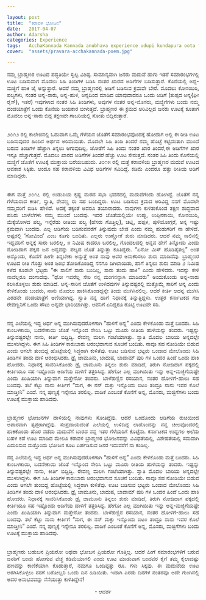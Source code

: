 ```yaml
---

layout: post
title:  "ಕರಾವಳಿ ಭೋಜನ"
date:   2017-04-07
author: Adarsha
categories: Experience
tags:	AcchaKannada Kannada anubhava experience udupi kundapura oota foodstyle brahamana
cover:  "assets/pravara-acchakannada-poem.jpg"

---
```


<p align = "justify">ನಮ್ಮ ಬ್ರಾಹ್ಮಣರ ಊಟದ ಪದ್ಧತಿಯೇ ಸ್ವಲ್ಪ ವಿಶಿಷ್ಠ. ಸಾಮಾನ್ಯವಾಗಿ ಜನರು ಮದುವೆ ಹಾಗು ಇತರೆ ಸಮಾರಂಭಗಳಲ್ಲಿ ಊಟ ಬಡಿಸುವಾಗ ಮೊದಲು ಸಿಹಿ ತಿಂಡಿಗಳ ಬಡಿಸಿ ನಂತರ ಖಾರದ ಅಡಿಗೆಗಳ ಬಡಿಸುತ್ತಾರೆ. ಕೊನೆಯಲ್ಲಿ ಅನ್ನ-ಮಜ್ಜಿಗೆ ಹಾಕಿ ಜೈ ಅನ್ನುತ್ತಾರೆ. ಆದರೆ ನಮ್ಮ ಬ್ರಾಹ್ಮಣರಲ್ಲಿ ಅಡಿಗೆ ಬಡಿಸುವ ಕ್ರಮವೇ ಬೇರೆ. ಮೊದಲು ಕೋಸಂಬರಿ, ಪಲ್ಯಗಳು, ನಂತರ ಅನ್ನ-ಸಾರು, ಅನ್ನ-ಹುಳಿ, ಅನ್ನದಿಂದ ಮಾಡಿದ ಯಾವುದಾದರೂ ಒಂದು ಅಡಿಗೆ (ತುಪ್ಪದ ಅನ್ನ{ಘೀ ರೈಸ್}, ಇತರೆ) ಇವುಗಳಾದ ನಂತರ ಸಿಹಿ ತಿಂಡಿಗಳು, ಅವುಗಳ ನಂತರ ಅನ್ನ-ಮೊಸರು, ಮಜ್ಜಿಗೆಗಳು ಬಂದು ನಮ್ಮ ದಂಡಯಾತ್ರೆಗೆ ಒಂದು ಕೊನೆಯ ಜಯಕಾರ ಬೀಳುತ್ತದೆ. ಬ್ರಾಹ್ಮಣರ ಈ ಕ್ರಮದ ಅರಿವಿಲ್ಲದ ಜನರು ಊಟಕ್ಕೆ ಕೂತಾಗ ಮೊದಲು ಅನ್ನ-ಸಾರು ಬಿದ್ದ ತಕ್ಷಣವೇ ಗಾಬರಿಯಲ್ಲಿ ಸೋತು ಬಿದ್ದಿರುತ್ತಾರೆ.</p>

<p align = "justify"><br>೨೦೧೨ ರಲ್ಲಿ ಕಾಲೇಜಿನಲ್ಲಿ ಓದುವಾಗ ಒಮ್ಮೆ ಗೆಳೆಯನ ಜೊತೆಗೆ ಸಮಾರಂಭವೊಂದಕ್ಕೆ ಹೋದಾಗ ಅಲ್ಲಿ ಈ ರೀತಿ ಊಟ ಬಡಿಸುವುದರ ಹಿಂದಿನ ಅರ್ಥದ ಅರಿವಾಯಿತು. ಮೊದಲೇ ಸಿಹಿ ತಿಂಡಿ ತಿಂದರೆ ನಮ್ಮ ಹೊಟ್ಟೆ ಕಟ್ಟಿದಂತಾಗಿ ಮುಂದೆ ಬರುವ ತಿಂಡಿಗಳ ಹೆಚ್ಚಾಗಿ ತಿನ್ನಲು ಆಗುವುದಿಲ್ಲ. ಜೋತೆಗೆ ಸಿಹಿ ತಿಂದು ನಂತರ ಖಾರ ತಿಂದರೆ,ಈ ಅಡಿಗೆಗಳ ಖಾರ ಇನ್ನೂ ಹೆಚ್ಚಾಗುತ್ತದೆ. ಮೊದಲು ಖಾರದ ಅಡಿಗೆಗಳ ತಿಂದರೆ ಹೆಚ್ಚು ಊಟ ಸೇರುತ್ತದೆ. ನಂತರ ಸಿಹಿ ತಿಂದು ಕೊನೆಯಲ್ಲಿ ಮಜ್ಜಿಗೆ ಜೊತೆಗೆ ಊಟಕ್ಕೆ ಮುಕ್ತಾಯ ಬರೆಯಬಹುದು.
೨೦೧೫ ರಲ್ಲಿ ಮತ್ತೆ ಕರಾವಳಿಯ ಬ್ರಾಹ್ಮಣರ ಮದುವೆ ಊಟದ ಅವಕಾಶ ಸಿಕ್ಕಿತು. ಅಂದೂ ಸಹ ಕರಾವಳಿಯ ವಿವಿಧ ಅಡಿಗೆಗಳ ಸವಿದಿದ್ದೆ. ಕಡಿಮೆ ಎಂದರೂ ಹತ್ತು ರೀತಿಯ ಅಡಿಗೆ ಮಾಡಿದ್ದರು.</p>

<p align = "justify"><br>ಈಗ ಮತ್ತೆ ೨೦೧೭ ರಲ್ಲಿ ಉಡುಪಿಯ ಕೃಷ್ಣ ಮಠದ ಸಭಾ ಭವನದಲ್ಲಿ ಮದುವೆಗೆಂದು ಹೋಗಿದ್ದೆ. ಜೊತೆಗೆ ನನ್ನ ಗೆಳೆಯರಾದ ಕೀರ್ತಿ, ಸ್ವಾತಿ, ರೇವಣ್ಣ ರು ಸಹ ಬಂದಿದ್ದರು. ಊಟ ಬಡಿಸುವ ಕ್ರಮದ ಅರಿವಿದ್ದ ನನಗೆ ಮೊದಲೇ ನಮ್ಮವರಿಗೆ ಬಿಡಿಸಿ ಹೇಳಿದೆ. ಅದಕ್ಕೆ ತಕ್ಕಂತೆ ಅವರೂ ತಯಾರಾದರು. ನಾವುಗಳು ಕುಳಿತುಕೊಂಡ ತಕ್ಷಣ ಶುದ್ಧವಾದ ಹಸಿರು ಬಾಳೆಲೆಗಳು ನಮ್ಮ ಮುಂದೆ ಬಂದವು. ಇದರ ಜೊತೆಯಲ್ಲಿಯೇ ಉಪ್ಪು, ಉಪ್ಪಿನಕಾಯಿ, ಕೋಸಂಬರಿ, ಮೆಕ್ಕೆಜೋಳದ ಪಲ್ಯ, ಇನ್ನೆರೆಡು ರೀತಿಯ ಪಲ್ಯ (ಹೆಸರು ಗೊತ್ತಿಲ್ಲ), ಚಟ್ನಿ, ಹಪ್ಪಳ, ಪುಳಿಯೋಗ್ಗರೆ, ಅನ್ನ ಇಷ್ಟು ಕ್ರಮವಾಗಿ ಬಂದವು. ಎಲ್ಲ ಅಡಿಗೆಯ ಬಡಿಸುವವರೆಗೆ ತಿನ್ನುವುದು ಬೇಡ ಎಂದು ನಮ್ಮ ಹುಡುಗರಿಗೆ ನಾ ಹೇಳಿದೆ. ಅಷ್ಟರಲ್ಲಿ ‘ಗೋವಿಂದ’ ಎಂಬ ಕೂಗು ಬಂದಿತು. ಎಲ್ಲರು ಉಣ್ಣೋಕೆ ಶುರು ಮಾಡಿದರು. ಆದರೆ ನಮ್ಮ ಸಾಲಿನಲ್ಲಿ ಇದ್ದವರಿಗೆ ಅನ್ನಕ್ಕೆ ಸಾರು ಬರಲಿಲ್ಲ, ೫ ನಿಮಿಷ ಕಾದರೂ ಬರಲಿಲ್ಲ, ಗೊಂದಲದಲ್ಲಿ ಅನ್ನವ ಹೇಗೆ ತಿನ್ನೋದು ಎಂದು ನೋಡಿದಾಗ ಪಕ್ಕದ ಜನ ಅನ್ನವನ್ನು ಪಲ್ಯದ ಜೊತೆ ತಿನ್ನುತ್ತಾ ಕೂತಿದ್ದರು. “ಏನೋ ಮಿಸ್ ಹೊಡಿತೈತಲ್ಲ”  ಅಂತ ಅನ್ಕೊಂಡು, ಕೊನೆಗೆ ಹೀಗೇ ತಿನ್ನಬೇಕು ಅನ್ಸುತ್ತೆ ಅಂತ ನಾವು ಅವರ ಅನುಕರಿಸಲು ಶುರು ಮಾಡಿದೆವು. ಬ್ರಾಹ್ಮಣರ ಊಟದ ರೀತಿ ಗೊತ್ತು ಅಂತ ಜಂಭ ತೋಡಿಕೊಂಡಿದ್ದ ನನಗೂ ದಿಗಿಲಾಯಿತು, ಹಾಗೆ ತಿನ್ನಲು ಶುರು ಮಾಡಿ ೨ ನಿಮಿಷ ಕಳೆದ ಕೂಡಲೇ ಭಟ್ಟರು “ಈ ಸಾಲಿಗೆ ಸಾರು ಬಂದಿಲ್ಲ, ಸಾರು ತಂದು ಹಾಕಿ” ಎಂದು ಹೇಳಿದರು. ಇದನ್ನು ಕೇಳಿ ನಾವೆಲ್ಲರೂ ದಂಗಾದೆವು. “ಥೋ ಇವರೆಲ್ಲ ಸೇರಿ ನನ್ನ ಮಂಗನನ್ನಾಗಿ ಮಾಡಿದರು” ಅಂದುಕೊಂಡು ಅನ್ನ-ಸಾರು ಕಲಸಿಕೊಳ್ಳಲು ಶುರು ಮಾಡಿದೆ. ಅನ್ನ-ಸಾರಿನ ಜೊತೆಗೆ ಉಳಿದವುಗಳ ತಿನ್ನುವಷ್ಟರಲ್ಲಿ ಮತ್ತೊಮ್ಮೆ ಸಾರಿಗೆ ಅನ್ನ ಎಂದು ಕೇಳಿಕೊಂಡು ಬಂದರು, ನಾನು ಮೊದಲು ಹಾಕಿಸಿಕೊಂಡದ್ದನ್ನೇ ತಿಂದು ಮುಗಿಸಿರಲಿಲ್ಲ. ಆದರೆ ಕೀರ್ತಿ ಅದನ್ನ ಮುಗಿಸಿ ಎರಡನೇ ದಂಡಯಾತ್ರೆಗೆ ಅಣಿಯಾಗಿದ್ದ. ಸ್ವಾತಿ ನನ್ನ ಹಾಗೆ ನಿಧಾನಕ್ಕೆ ತಿನ್ನುತ್ತಿದ್ದಳು. ಉತ್ತರ ಕರ್ನಾಟಕದ ಗಜ ರೇವಣ್ಣನಿಗೆ ಒಂದು ಸೌಟು ಅನ್ನವೇ ಭಾರಿಯಾಗಿತ್ತು. ಅವನಿಗೆ ಏನಿದ್ದರೂ ರೊಟ್ಟಿ ಊಟವೇ ಸರಿ.</p>

<p align = "justify"><br>ನನ್ನ ಎಲೆಯಲ್ಲಿ ಇದ್ದ ಅರ್ಧ ಅನ್ನ ಮುಗಿಸುವುದರೊಳಗಾಗಿ “ಹುಳಿಗೆ  ಅನ್ನ” ಎಂದು ಕೇಳಿಕೊಂಡು ಮತ್ತೆ ಬಂದರು. ಸಿಹಿ ಕುಂಬಳಕಾಯಿ, ಬದನೇಕಾಯಿ ಜೊತೆ ಇನ್ನೊಂದ ಸೇರಿಸಿ ಒಟ್ಟು ಮೂರು ರೀತಿಯ ಹುಳಿಯನ್ನು ತಂದರು. ಇಷ್ಟನ್ನು ತಿನ್ನುವಷ್ಟರಲ್ಲೇ ನಾನು, ಕೀರ್ತಿ ಬಿದ್ದಿದ್ವಿ. ರೇವಣ್ಣ ಮಲಗಿ ಗಂಟೆಯಾಗಿತ್ತು. ಸ್ವಾತಿ ಮೊದಲ ಬಾರಿಯ ಅನ್ನದಲ್ಲೇ ಮುಳುಗಿದ್ದಳು. ಈಗ ಸಿಹಿ ತಿಂಡಿಗಳ ಕಾರುಬಾರು ಆರಂಭವಾಗುವ ಸೂಚನೆ ಬಂದಿತು. ನಾವೂ ಸಹ ನೋಡಿಯೇ ಬಿಡುವ ಎಂದು ಆಗಲೇ ತುಂಬಿದ್ದ ಹೊಟ್ಟೆಯಲ್ಲಿ ಸಿದ್ಧರಾಗಿ ಕುಳಿತೆವು. ಊಟ ಬಡಿಸುವ ಭಟ್ಟರು ಒಂದಾದ ಮೇಲೊಂದು ಸಿಹಿ ತಿಂಡಿಗಳ ತಂದು ದಾಳಿ ಆರಂಭಿಸಿದರು. ಡ್ರೈ ಜಾಮೂನು, ಬಾದುಷ, ಬಾದಾಮ್ ಪುರಿ ಗಳ ಒಂದರ ಹಿಂದೆ ಒಂದು ಹಾಕಿ ಹೋದರು. ನಿಧಾನಕ್ಕೆ ಸಾವರಿಸಿಕೊಂಡು ಡ್ರೈ ಜಾಮೂನು ತಿನ್ನಲು ಶುರು ಮಾಡಿದೆ, ತಿರುಗಿ ನೋಡಿದಾಗ ಪಕ್ಕದಲ್ಲಿ ಕೀರ್ತಿಯೂ ಸಹ ಇಷ್ಟೊಂದು ಅಡಿಗೆಯ ದಾಳಿಗೆ ತತ್ತರಿಸಿದ್ದ.  ಹೇಗೋ ಎಲ್ಲ ಮುಗಿಯಿತು ಇನ್ನು ಅನ್ನ-ಮಜ್ಜಿಗೆಯಷ್ಟೇ ಎಂದು ಖುಷಿಯಾಗಿ ತಿನ್ನುವಾಗ ಮತ್ತೇನೋ ತಂದರು. ಬಾಳೆಹಣ್ಣಿನ ರಸಯಾನ, ನಂತರ ಹೋಳಿಗೆ-ಹಾಲು ಸಹ ಬಂದವು. ತಲೆ ಕೆಟ್ಟು ನಾನು ಕೀರ್ತಿಗೆ “ಮಗ, ಈ ನನ್ ಮಕ್ಳು ಇನ್ನೊಂದು ಐಟಂ ತಂದ್ರೂ ನಾನು ಇವರ ಕೊಲೆ ಮಾಡ್ತೀನಿ” ಎಂದೆ. ನನ್ನ ಪುಣ್ಯಕ್ಕೆ ಇನ್ನೇನೂ ತರಲಿಲ್ಲ. ವಾಡಿಕೆ ಎಂಬಂತೆ ಕೊನೆಗೆ ಅನ್ನ, ಮೊಸರು, ಮಜ್ಜಿಗೆಗಳು ಬಂದು ಊಟಕ್ಕೆ ಮುಕ್ತಾಯ ಹಾಡಿದವು.</p>

<p align = "justify"><br>ಬ್ರಾಹ್ಮಣರ ಭೋಜನಗಳ ದಾಳಿಯಲ್ಲಿ ನಾವುಗಳು ಸೋತಿದ್ದೆವು. ಆದರೆ ಒಂದೊಂದು ಅಡಿಗೆಯ ರುಚಿಯಿಂದ ಅಪಾರವಾಗಿ ತೃಪ್ತರಾಗಿದ್ದೆವು. ಸಂಪ್ರದಾಯದಂತೆ ಎಲೆಯಲ್ಲಿ ಉಳಿದಿದ್ದ ಲಾಡೊಂದನ್ನು ನನ್ನ ಚೀಲವೊಂದರಲ್ಲಿ ಹಾಕಿಕೊಂಡು ಹೊರ ನಡೆದು ಮದುವೆಗೆ ಬಾರದ ನನ್ನ ಇತರ ಗೆಳೆಯರಿಗೆ ಕೊಟ್ಟೆನು. ಕರ್ನಾಟಕದ ಉದ್ದಗಲ ಅಲೆದು ಬಹಳ ಕಡೆ ಊಟ ಮಾಡಿದ ಮೇಲೂ ಕರಾವಳಿ ಬ್ರಾಹ್ಮಣರ ಭೋಜನವನ್ನು ವಿವಿಧತೆಯಲ್ಲಿ, ವಿಶೇಷತೆಯಲ್ಲಿ ಸಮವಾಗಿ ಎದುರಿಸುವ ಮತ್ತೊಂದು ಭೋಜನ ಕೂಟ ಏರ್ಪಡಿಸುವ ಜನರ ಇದುವರೆಗೆ ನಾ ಕಂಡಿಲ್ಲ.
<p align = "justify">ನನ್ನ ಎಲೆಯಲ್ಲಿ ಇದ್ದ ಅರ್ಧ ಅನ್ನ ಮುಗಿಸುವುದರೊಳಗಾಗಿ “ಹುಳಿಗೆ  ಅನ್ನ” ಎಂದು ಕೇಳಿಕೊಂಡು ಮತ್ತೆ ಬಂದರು. ಸಿಹಿ ಕುಂಬಳಕಾಯಿ, ಬದನೇಕಾಯಿ ಜೊತೆ ಇನ್ನೊಂದ ಸೇರಿಸಿ ಒಟ್ಟು ಮೂರು ರೀತಿಯ ಹುಳಿಯನ್ನು ತಂದರು. ಇಷ್ಟನ್ನು ತಿನ್ನುವಷ್ಟರಲ್ಲೇ ನಾನು, ಕೀರ್ತಿ ಬಿದ್ದಿದ್ವಿ. ರೇವಣ್ಣ ಮಲಗಿ ಗಂಟೆಯಾಗಿತ್ತು. ಸ್ವಾತಿ ಮೊದಲ ಬಾರಿಯ ಅನ್ನದಲ್ಲೇ ಮುಳುಗಿದ್ದಳು. ಈಗ ಸಿಹಿ ತಿಂಡಿಗಳ ಕಾರುಬಾರು ಆರಂಭವಾಗುವ ಸೂಚನೆ ಬಂದಿತು. ನಾವೂ ಸಹ ನೋಡಿಯೇ ಬಿಡುವ ಎಂದು ಆಗಲೇ ತುಂಬಿದ್ದ ಹೊಟ್ಟೆಯಲ್ಲಿ ಸಿದ್ಧರಾಗಿ ಕುಳಿತೆವು. ಊಟ ಬಡಿಸುವ ಭಟ್ಟರು ಒಂದಾದ ಮೇಲೊಂದು ಸಿಹಿ ತಿಂಡಿಗಳ ತಂದು ದಾಳಿ ಆರಂಭಿಸಿದರು. ಡ್ರೈ ಜಾಮೂನು, ಬಾದುಷ, ಬಾದಾಮ್ ಪುರಿ ಗಳ ಒಂದರ ಹಿಂದೆ ಒಂದು ಹಾಕಿ ಹೋದರು. ನಿಧಾನಕ್ಕೆ ಸಾವರಿಸಿಕೊಂಡು ಡ್ರೈ ಜಾಮೂನು ತಿನ್ನಲು ಶುರು ಮಾಡಿದೆ, ತಿರುಗಿ ನೋಡಿದಾಗ ಪಕ್ಕದಲ್ಲಿ ಕೀರ್ತಿಯೂ ಸಹ ಇಷ್ಟೊಂದು ಅಡಿಗೆಯ ದಾಳಿಗೆ ತತ್ತರಿಸಿದ್ದ.  ಹೇಗೋ ಎಲ್ಲ ಮುಗಿಯಿತು ಇನ್ನು ಅನ್ನ-ಮಜ್ಜಿಗೆಯಷ್ಟೇ ಎಂದು ಖುಷಿಯಾಗಿ ತಿನ್ನುವಾಗ ಮತ್ತೇನೋ ತಂದರು. ಬಾಳೆಹಣ್ಣಿನ ರಸಯಾನ, ನಂತರ ಹೋಳಿಗೆ-ಹಾಲು ಸಹ ಬಂದವು. ತಲೆ ಕೆಟ್ಟು ನಾನು ಕೀರ್ತಿಗೆ “ಮಗ, ಈ ನನ್ ಮಕ್ಳು ಇನ್ನೊಂದು ಐಟಂ ತಂದ್ರೂ ನಾನು ಇವರ ಕೊಲೆ ಮಾಡ್ತೀನಿ” ಎಂದೆ. ನನ್ನ ಪುಣ್ಯಕ್ಕೆ ಇನ್ನೇನೂ ತರಲಿಲ್ಲ. ವಾಡಿಕೆ ಎಂಬಂತೆ ಕೊನೆಗೆ ಅನ್ನ, ಮೊಸರು, ಮಜ್ಜಿಗೆಗಳು ಬಂದು ಊಟಕ್ಕೆ ಮುಕ್ತಾಯ ಹಾಡಿದವು.</p>

<p align = "justify"><br>ಬ್ರಾಹ್ಮಣರು ಬಹುಜನ ಪ್ರಿಯರೋ ಅಥವಾ ಭೋಜನ ಪ್ರಿಯರೋ ಗೊತ್ತಿಲ್ಲ. ಆದರೆ ಹೀಗೆ ಸಮಾರಂಭಗಳಿಗೆ ಬರುವ ಜನರಿಗೆ ಬಂದು ಹೋಗುವ ವೆಚ್ಚ ಕಡಿಮೆಯಾಗಲಿ ಎಂದು ಊಟ ಮಾಡುವಾಗ ಬಂದವರ ಕೈಗೆ ತಮ್ಮ ಕೈಲಾದಷ್ಟು ಹಣವನ್ನು ಕಾಣಿಕೆಯಾಗಿ ಕೊಡುತ್ತಾರೆ, ನಮಗೂ ಒಂದಿಪ್ಪತ್ತು ರೂ. ಗಳು ಸಿಕ್ಕವು. ಈ ಮದುವೆಯ ಊಟ ಅರಗಿಸಿಕೊಳ್ಳಲು ನನಗೆ ಬರೋಬ್ಬರಿ ಒಂದು ದಿನ ಹಿಡಿಯಿತು. ಇದಾಗಿ ಎರಡು ದಿನಗಳ ನಂತರವೂ ಅದೇ ಗುಂಗಿನಲ್ಲಿ ಅದರ ಅನುಭವವನ್ನು ನೆನೆಯುತ್ತಾ ಕುಳಿತಿದ್ದೇನೆ!</p>

<p align="center"> - ಆದರ್ಶ </p>
